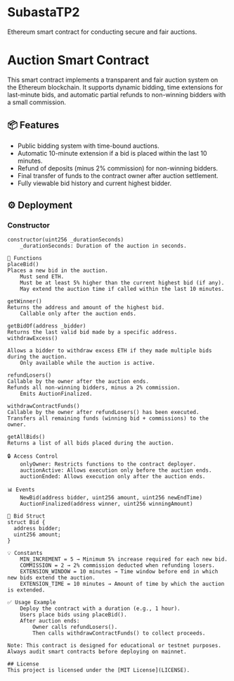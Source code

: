 # SubastaTP2
Ethereum smart contract for conducting secure and fair auctions.

# Auction Smart Contract

This smart contract implements a transparent and fair auction system on the Ethereum blockchain. It supports dynamic bidding, time extensions for last-minute bids, and automatic partial refunds to non-winning bidders with a small commission.

## 📦 Features

- Public bidding system with time-bound auctions.
- Automatic 10-minute extension if a bid is placed within the last 10 minutes.
- Refund of deposits (minus 2% commission) for non-winning bidders.
- Final transfer of funds to the contract owner after auction settlement.
- Fully viewable bid history and current highest bidder.

## ⚙️ Deployment

### Constructor

```solidity
constructor(uint256 _durationSeconds)
    _durationSeconds: Duration of the auction in seconds.

🧠 Functions
placeBid()
Places a new bid in the auction.
    Must send ETH.
    Must be at least 5% higher than the current highest bid (if any).
    May extend the auction time if called within the last 10 minutes.

getWinner()
Returns the address and amount of the highest bid.
    Callable only after the auction ends.

getBidOf(address _bidder)
Returns the last valid bid made by a specific address.
withdrawExcess()

Allows a bidder to withdraw excess ETH if they made multiple bids during the auction.
    Only available while the auction is active.

refundLosers()
Callable by the owner after the auction ends.
Refunds all non-winning bidders, minus a 2% commission.
    Emits AuctionFinalized.

withdrawContractFunds()
Callable by the owner after refundLosers() has been executed.
Transfers all remaining funds (winning bid + commissions) to the owner.

getAllBids()
Returns a list of all bids placed during the auction.

🔒 Access Control
    onlyOwner: Restricts functions to the contract deployer.
    auctionActive: Allows execution only before the auction ends.
    auctionEnded: Allows execution only after the auction ends.

📊 Events
    NewBid(address bidder, uint256 amount, uint256 newEndTime)
    AuctionFinalized(address winner, uint256 winningAmount)

📐 Bid Struct
struct Bid {
  address bidder;
  uint256 amount;
}

💡 Constants
    MIN_INCREMENT = 5 → Minimum 5% increase required for each new bid.
    COMMISSION = 2 → 2% commission deducted when refunding losers.
    EXTENSION_WINDOW = 10 minutes → Time window before end in which new bids extend the auction.
    EXTENSION_TIME = 10 minutes → Amount of time by which the auction is extended.

✅ Usage Example
    Deploy the contract with a duration (e.g., 1 hour).
    Users place bids using placeBid().
    After auction ends:
        Owner calls refundLosers().
        Then calls withdrawContractFunds() to collect proceeds.

Note: This contract is designed for educational or testnet purposes. Always audit smart contracts before deploying on mainnet.

## License
This project is licensed under the [MIT License](LICENSE).
